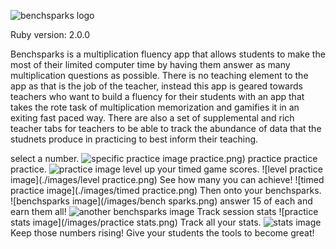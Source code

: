 ![benchsparks logo](/images/Benchspark.png)

Ruby version: 2.0.0

Benchsparks is a multiplication fluency app that allows students to make the most of their limited computer time
by having them answer as many multiplication questions as possible.  There is no teaching element to the app as that is the
job of the teacher, instead this app is geared towards teachers who want to build a fluency for their students with an app
that takes the rote task of multiplication memorization and gamifies it in an exiting fast paced way.  There are also a set of
supplemental and rich teacher tabs for teachers to be able to track the abundance of data that the studnets produce in practicing
to best inform their teaching.

select a number.
![specific practice image](specific.png) practice.png)
practice practice practice.
![practice image](practice.png)
level up your timed game scores.
![level practice image](./images/level practice.png)
See how many you can achieve!
![timed practice image](./images/timed practice.png)
Then onto your benchsparks.
![benchsparks image](/images/bench sparks.png)
answer 15 of each and earn them all!
![another benchsparks image](/images/benchsparks.png)
Track session stats
![practice stats image](/images/practice stats.png)
Track all your stats.
![stats image](/images/stats.png)
Keep those numbers rising!
Give your students the tools to become great!
